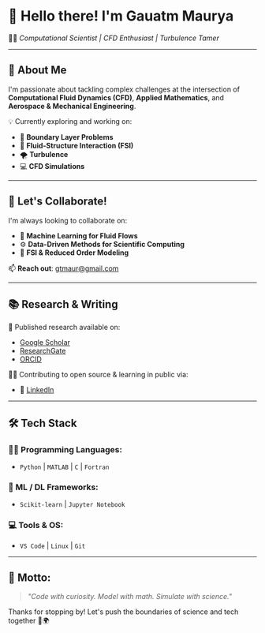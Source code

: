 # 👋 Hello there! I'm Gauatm Maurya

👨‍🔬 *Computational Scientist | CFD Enthusiast | Turbulence Tamer*

---

## 🚀 About Me

I'm passionate about tackling complex challenges at the intersection of **Computational Fluid Dynamics (CFD)**, **Applied Mathematics**, and **Aerospace & Mechanical Engineering**.

💡 Currently exploring and working on:
- 🔬 **Boundary Layer Problems**
- 🌊 **Fluid-Structure Interaction (FSI)**
- 🌪️ **Turbulence**
- 💻 **CFD Simulations**


---

## 🤝 Let's Collaborate!

I'm always looking to collaborate on:
- 🔗 **Machine Learning for Fluid Flows**
- ⚙️ **Data-Driven Methods for Scientific Computing**
- 🔁 **FSI & Reduced Order Modeling**

📫 **Reach out**: [gtmaur@gmail.com](mailto:gtmaur@gmail.com)

---

## 📚 Research & Writing

📄 Published research available on:
- [Google Scholar](https://scholar.google.com/citations?user=sHxQtsYAAAAJ&hl=en)
- [ResearchGate]((https://www.researchgate.net/profile/Gautam-Maurya-2?ev=hdr_xprf))
- [ORCID]()

🧑‍💻 Contributing to open source & learning in public via:
- 💼 [LinkedIn](#)


---

## 🛠️ Tech Stack

### 🧑‍💻 Programming Languages:
- `Python` | `MATLAB` | `C` | `Fortran`

### 🤖 ML / DL Frameworks:
- `Scikit-learn` | `Jupyter Notebook`


### 💻 Tools & OS:
- `VS Code` | `Linux` | `Git`

---

## 🧠 Motto:
> _"Code with curiosity. Model with math. Simulate with science."_

Thanks for stopping by! Let's push the boundaries of science and tech together 🚀🌍

